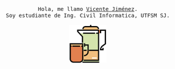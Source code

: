 <p align="center">
  <br>
  <br>
  <samp>Hola, me llamo <a href="https://www.youtube.com/watch?v=IphTbVpGv2s">Vicente Jiménez</a>.<br> Soy estudiante de Ing. Civil Informatica, UTFSM SJ.
  
  <br>
  <br>

 <img align="center" width="100px"  src="coffee-kettle-svgrepo-com.svg"/>
  <br>
  <br>
 <!--- <img align="right" width="80px"  src="coffee-svgrepo-com.svg"/>
  
  <img align="left" width="80px"  src="laptop-svgrepo-com.svg"/> --->
</p>

<!---<p align="center">
  <img src="https://media4.giphy.com/media/v1.Y2lkPTc5MGI3NjExY2d4NmxibWVrbmlva2d0NHlrbHVyNTFueGo3M2EyZXAwbzM5cnJ4ZiZlcD12MV9pbnRlcm5hbF9naWZfYnlfaWQmY3Q9cw/n5KTUA0UTJxMVsMFoK/giphy.webp">
</p> --->
<!---
- 👋 Hi, I’m @V1centeJ1menez
- 👀 I’m interested in backend and maths
- 🌱 I’m currently learning web dev, algorithms, data structures
- 💞️ I’m looking to collaborate on web apps
- 📫 How to reach me: vjimenez@usm.cl, @lemniscat3_ (ig)
V1centeJ1menez/V1centeJ1menez is a ✨ special ✨ repository because its `README.md` (this file) appears on your GitHub profile.
You can click the Preview link to take a look at your changes.
--->
